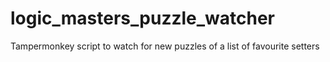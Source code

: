 # logic_masters_puzzle_watcher
Tampermonkey script to watch for new puzzles of a list of favourite setters
